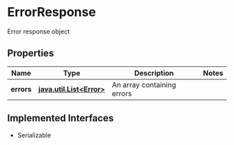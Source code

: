 

# ErrorResponse

Error response object

## Properties

Name | Type | Description | Notes
------------ | ------------- | ------------- | -------------
**errors** | [**java.util.List&lt;Error&gt;**](Error.md) | An array containing errors | 


## Implemented Interfaces

* Serializable


